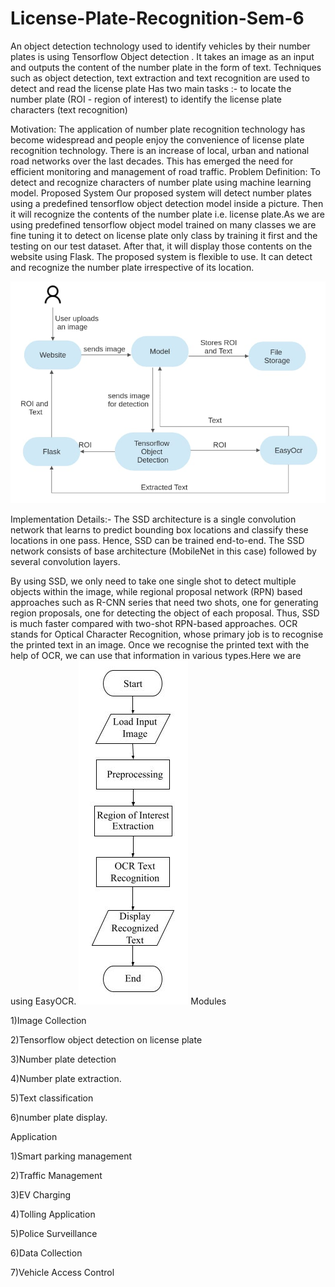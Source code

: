 # License-Plate-Recognition-Sem-6

An object detection technology used to identify vehicles by their number plates is using Tensorflow Object detection .
It takes an image as an input and outputs the content of the number plate in the form of text.
Techniques such as object detection, text extraction and text recognition are used to detect and read the license plate
Has two main tasks :- 
to locate the number plate (ROI - region of interest)
to identify the license plate characters (text recognition)

Motivation: The application of number plate recognition technology has become widespread and  people enjoy the convenience of license plate recognition technology.
There is an increase of local, urban and national road networks over the last decades. This has emerged the need for efficient monitoring and management of road traffic.
Problem Definition: To detect and recognize characters of number plate using machine learning model.
Proposed System
Our proposed system will detect number plates using a predefined tensorflow object detection model inside a picture. Then it will recognize the contents of the number plate i.e. license  plate.As we are using predefined tensorflow object model trained on many classes we are fine tuning it to detect on license plate only class by training it first and the testing on our test dataset. After that, it will display those contents on the website using Flask. The proposed system is flexible to use. It can detect and recognize the number plate irrespective of its location.

![Alt Text](https://github.com/Eshani-R-Sawant/License-Plate-Recognition-Sem-6/blob/main/a.png)

Implementation Details:-
The SSD architecture is a single convolution network that learns to predict bounding box locations and classify these locations in one pass. Hence, SSD can be trained end-to-end. The SSD network consists of base architecture (MobileNet in this case) followed by several convolution layers. 

By using SSD, we only need to take one single shot to detect multiple objects within the image, while regional proposal network (RPN) based approaches such as R-CNN series that need two shots, one for generating region proposals, one for detecting the object of each proposal. Thus, SSD is much faster compared with two-shot RPN-based approaches.
OCR stands for Optical Character Recognition, whose primary job is to recognise the printed text in an image. Once we recognise the printed text with the help of OCR, we can use that information in various types.Here we are using EasyOCR.
![Alt Text](https://github.com/Eshani-R-Sawant/License-Plate-Recognition-Sem-6/blob/main/b.png)
Modules

1)Image Collection 

2)Tensorflow object detection on license plate

3)Number plate detection

4)Number plate extraction.

5)Text classification

6)number plate display.   

Application

1)Smart parking management

2)Traffic Management

3)EV Charging

4)Tolling Application

5)Police Surveillance

6)Data Collection

7)Vehicle Access Control




